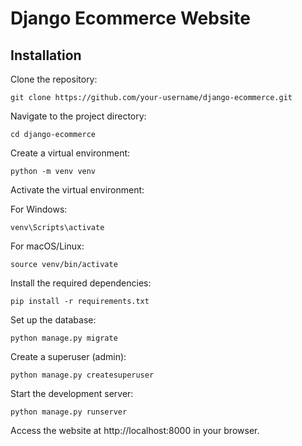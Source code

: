 # Django Ecommerce Website
## Installation
Clone the repository:

```
git clone https://github.com/your-username/django-ecommerce.git
```

Navigate to the project directory:

```
cd django-ecommerce
```
Create a virtual environment:

```
python -m venv venv
```
Activate the virtual environment:

For Windows:

```
venv\Scripts\activate
```
For macOS/Linux:

```
source venv/bin/activate
```
Install the required dependencies:

```
pip install -r requirements.txt
```
Set up the database:

```
python manage.py migrate
```
Create a superuser (admin):

```
python manage.py createsuperuser
```
Start the development server:

```
python manage.py runserver
```
Access the website at http://localhost:8000 in your browser.
